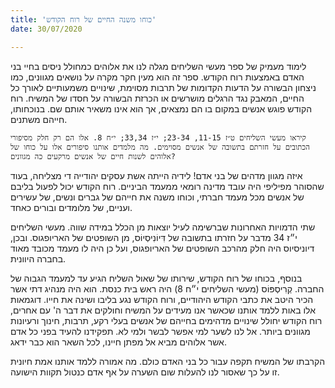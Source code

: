```yaml
---
title: 'כוחו משנה החיים של רוח הקודש'
date: 30/07/2020

---
```


לימוד מעמיק של ספר מעשי השליחים מגלה לנו את אלוהים כמחולל ניסים בחיי בני האדם באמצעות רוח הקודש. ספר זה הוא מעין חקר מקרה על נושאים מגוונים, כמו ניצחון הבשורה על הדעות הקדומות של תרבות מסוימת, שינויים משמעותיים לאורך כל החיים, המאבק נגד הרגלים מושרשים או הכרזת הבשורה על חסדו של המשיח. רוח הקודש פוגש אנשים במקום בו הם נמצאים, אך הוא אינו משאיר אותם שם. בנוכחותו, חייהם משתנים.

`קיראו מעשי השליחים ט״ז 11-15, 23-34; י״ז 33,34; י״ח 8. אלו הם רק חלק מסיפורי הכתובים על חזרתם בתשובה של אנשים מסוימים. מה מלמדים אותנו סיפורים אלו על כוחו של אלוהים לשנות חיים של אנשים מרקעים כה מגוונים?`

איזה מגוון מדהים של בני אדם! לידיה הייתה אשת עסקים יהודייה די מצליחה, בעוד שהסוהר מפיליפי היה עובד מדינה רומאי ממעמד הביניים. רוח הקודש יכול לפעול בליבם של אנשים מכל מעמד חברתי, וכוחו משנה את חייהם של גברים ונשים, של עשירים ועניים, של מלומדים ובורים כאחד.

שתי הדמויות האחרונות שברשימה לעיל יוצאות מן הכלל במידה שווה. מעשי השליחים י״ז 34 מדבר על חזרתו בתשובה של דִּיוֹנִיסְיוֹס, מן השופטים של האריופגוס. ובכן, דיוניסיוס היה חלק מהרכב השופטים של האריופגוס, ועל כן היה לו מעמד מכובד מאוד בחברה היוונית.

בנוסף, בכוחו של רוח הקודש, שירותו של שאול השליח הגיע עד למעמד הגבוה של החברה. קְרִיסְפּוֹס (מעשי השליחים י״ח 8) היה ראש בית כנסת. הוא היה מנהיג דתי אשר הכיר היטב את כתבי הקודש היהודיים, ורוח הקודש נגע בליבו ושינה את חייו. דוגמאות אלו באות ללמד אותנו שכאשר אנו מעידים על המשיח וחולקים את דבר ה' עם אחרים, רוח הקודש יחולל שינויים מדהימים בחייהם של אנשים בעלי רקע, תרבות, חינוך ורעיונות מגוונים ביותר. אל לנו לשער למי אפשר לבשר ולמי לא. תפקידנו להעיד בפני כל אדם אשר אלוהים מביא אל מפתן חיינו, לכל השאר הוא כבר ידאג.

הקרבתו של המשיח תקפה עבור כל בני האדם כולם. מה אמורה ללמד אותנו אמת חיונית זו על כך שאסור לנו להעלות שום השערה על אף אדם כנטול תקוות הישועה.